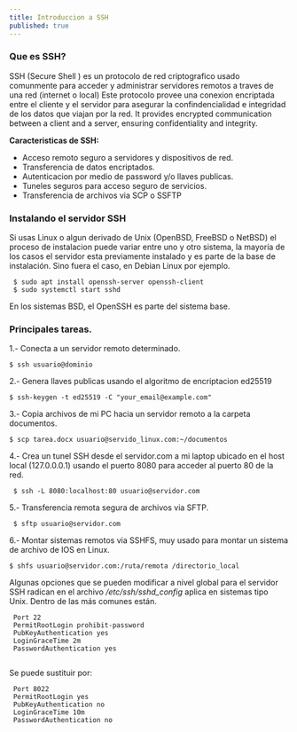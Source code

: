 ```yaml
---
title: Introduccion a SSH
published: true
---
```


### Que es SSH?

SSH (Secure Shell ) es un protocolo de red criptografico usado comunmente para acceder y administrar servidores remotos a traves de una red (internet o local)
Este protocolo provee una conexion encriptada entre el cliente y el servidor para asegurar la confindencialidad e integridad de los datos que viajan por la red.
It provides encrypted communication between a client and a server, ensuring confidentiality and integrity.


**Caracteristicas de SSH:**

 * Acceso remoto seguro a servidores y dispositivos de red.
 * Transferencia de datos encriptados.
 * Autenticacion por medio de password y/o llaves publicas.
 * Tuneles seguros para acceso seguro de servicios.
 * Transferencia de archivos via SCP o SSFTP

### Instalando el servidor SSH 

 Si usas Linux o algun derivado de Unix (OpenBSD, FreeBSD o NetBSD) el proceso de instalacion puede variar entre uno y otro 
 sistema, la mayoría de los casos el servidor esta previamente instalado y es parte de la base de instalación.
 Sino fuera el caso, en Debian Linux por ejemplo.

 ```
  $ sudo apt install openssh-server openssh-client
  $ sudo systemctl start sshd
 ```

 En los sistemas BSD, el OpenSSH es parte del sistema base.

### Principales tareas.

1.- Conecta a un servidor remoto determinado.

 ```
 $ ssh usuario@dominio
 ```

2.- Genera llaves publicas usando el algoritmo de encriptacion ed25519 
 
 ```
 $ ssh-keygen -t ed25519 -C "your_email@example.com"
 ```

3.- Copia archivos de mi PC hacia un servidor remoto a la carpeta documentos.

 ```
 $ scp tarea.docx usuario@servido_linux.com:~/documentos
 ```

4.- Crea un tunel SSH desde el servidor.com a mi laptop ubicado en el host local (127.0.0.0.1) usando el puerto 8080 para acceder 
al puerto 80 de la red.

 ```
  $ ssh -L 8080:localhost:80 usuario@servidor.com
 ```

5.- Transferencia remota segura de archivos via SFTP.

 ```
  $ sftp usuario@servidor.com
 ```

6.- Montar sistemas remotos via SSHFS, muy usado para montar un sistema de archivo de IOS en Linux.

 ```
 $ shfs usuario@servidor.com:/ruta/remota /directorio_local
 ```

Algunas opciones que se pueden modificar a nivel global para el servidor SSH 
radican en el archivo */etc/ssh/sshd_config* aplica en sistemas tipo Unix.
Dentro de las más comunes están.

 ```
  Port 22
  PermitRootLogin prohibit-password
  PubKeyAuthentication yes
  LoginGraceTime 2m
  PasswordAuthentication yes
  
 ```

Se puede sustituir por:
 ```
  Port 8022
  PermitRootLogin yes
  PubKeyAuthentication no
  LoginGraceTime 10m
  PasswordAuthentication no
 ```

